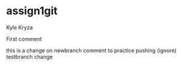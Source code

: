 # assign1git
Kyle Kryza

First comment

this is a change on newbranch
comment to practice pushing (ignore)
testbranch change